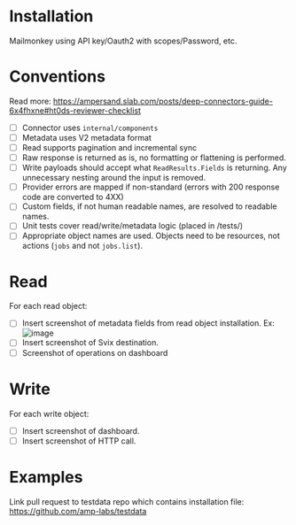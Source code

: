 # Installation
Mailmonkey using API key/Oauth2 with scopes/Password, etc.

# Conventions
Read more: https://ampersand.slab.com/posts/deep-connectors-guide-6x4fhxne#ht0ds-reviewer-checklist

- [ ] Connector uses `internal/components`
- [ ] Metadata uses V2 metadata format
- [ ] Read supports pagination and incremental sync
- [ ] Raw response is returned as is, no formatting or flattening is performed.
- [ ] Write payloads should accept what `ReadResults.Fields` is returning. Any unnecessary nesting around the input is removed.
- [ ] Provider errors are mapped if non-standard (errors with 200 response code are converted to 4XX)
- [ ] Custom fields, if not human readable names, are resolved to readable names.
- [ ] Unit tests cover read/write/metadata logic (placed in /tests/<provider>)
- [ ] Appropriate object names are used. Objects need to be resources, not actions (`jobs` and not `jobs.list`).

# Read
For each read object:
- [ ] Insert screenshot of metadata fields from read object installation.
Ex: ![image](https://github.com/user-attachments/assets/ebc027fb-b82b-4505-ac71-f2b61209fa4d)
- [ ] Insert screenshot of Svix destination.
- [ ] Screenshot of operations on dashboard

# Write
For each write object:
- [ ] Insert screenshot of dashboard.
- [ ] Insert screenshot of HTTP call.

# Examples
Link pull request to testdata repo which contains installation file: https://github.com/amp-labs/testdata
